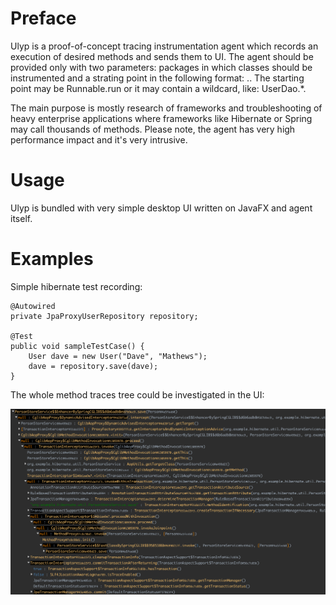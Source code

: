 # Preface
Ulyp is a proof-of-concept tracing instrumentation agent which records an execution of desired methods and sends them to UI. The agent should be provided only with two parameters: packages in which classes should be instrumented and a strating point in the following format: <simple class name>.<method name>. The starting point may be Runnable.run or it may contain a wildcard, like: UserDao.*.

The main purpose is mostly research of frameworks and  troubleshooting of heavy enterprise applications where frameworks like Hibernate or Spring may call thousands of methods. 
Please note, the agent has very high performance impact and it's very intrusive.

# Usage
Ulyp is bundled with very simple desktop UI written on JavaFX and agent itself.

# Examples
Simple hibernate test recording:
 
 	@Autowired
	private JpaProxyUserRepository repository;
  
	@Test
	public void sampleTestCase() {
		User dave = new User("Dave", "Mathews");
		dave = repository.save(dave);
	}
  
The whole method traces tree could be investigated in the UI:

![Ulyp UI](https://github.com/0xaa4eb/ulyp/blob/master/images/hibernate.png)
